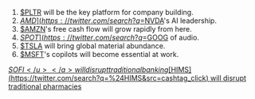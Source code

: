 1. [$PLTR](https://twitter.com/search?q=%24PLTR&src=cashtag_click) will be the key platform for company building.
2. [$AMD](https://twitter.com/search?q=%24AMD&src=cashtag_click) will disrupt [$NVDA](https://twitter.com/search?q=%24NVDA&src=cashtag_click)'s AI leadership.
3. [$AMZN](https://twitter.com/search?q=%24AMZN&src=cashtag_click)'s free cash flow will grow rapidly from here.
4. [$SPOT](https://twitter.com/search?q=%24SPOT&src=cashtag_click) will become the [$GOOG](https://twitter.com/search?q=%24GOOG&src=cashtag_click) of audio.
5. [$TSLA](https://twitter.com/search?q=%24TSLA&src=cashtag_click) will bring global material abundance.
6. [$MSFT](https://twitter.com/search?q=%24MSFT&src=cashtag_click)'s copilots will become essential at work.

<a href="https://twitter.com/search?q=%24SOFI&src=cashtag_click" rel="noopener" class="external-link" target="_blank"><u>$SOFI</u></a> will disrupt traditional banking
[$HIMS](https://twitter.com/search?q=%24HIMS&src=cashtag_click) will disrupt traditional pharmacies